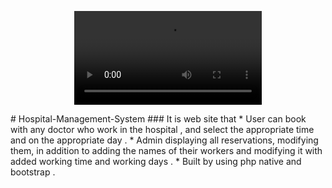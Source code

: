 <p align="center">
  <video controls>
    <source src="demo/Hospital.mp4" type="video/mp4">
  </video>
</p>
# Hospital-Management-System
### It is web site that
* User can book with any doctor who work in the hospital , and select the appropriate time and on the appropriate day . 
* Admin displaying all reservations, modifying them, in addition to adding the names of their workers and modifying it with added working time and working days . 
* Built by using php native and bootstrap .
